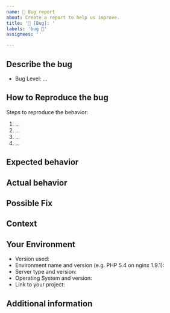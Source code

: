 ```yaml
---
name: 🐛 Bug report
about: Create a report to help us improve.
title: '🐛 [Bug]: '
labels: 'bug 🐛'
assignees: ''

---
```

<!---
  Provide a general summary of the issue in the Title above 
  Examples:
    - "🐛 [Bug]: Segmentation fault when ..."
    - "🐛 [Bug]: ..."
-->

## Describe the bug
<!---
  Description:
    **Bug Level**
      🔥 Critical :
        - If the program has corrupted the database
        - If the software no longer launches
      🚨 Major:
        - If the system is running but some requests do not work.
      ⚠️ Minor:
        - If there is not a system failure but a bad behavior.
  Required:
    Yes
-->
- Bug Level: ...

<!---
  Description:
    A clear and concise description of what the bug is.
  Required:
    Yes
-->


## How to Reproduce the bug
<!---
  Description:
    Provide the steps to reproduce the bug
  Required:
    Yes (if possible)
-->
Steps to reproduce the behavior:
1. ...
2. ...
3. ...
4. ...

## Expected behavior
<!---
  Description:
    Tell us what should happen
  Required:
    No
-->

## Actual behavior
<!---
  Description:
    Tell us what happens instead
  Required:
    No
-->

## Possible Fix
<!---
  Description:
    Not obligatory, but suggest a fix/reason for the bug.
  Required:
    No
-->

## Context
<!--- 
  Description:
    How has this bug affected you? What were you trying to accomplish ?
  Required:
    No
-->

## Your Environment
<!--- 
  Description:
    Include as many relevant details about the environment.
  Required:
    No, but highly recommended, if you want help quickly
-->
- Version used:
- Environment name and version (e.g. PHP 5.4 on nginx 1.9.1):
- Server type and version:
- Operating System and version:
- Link to your project:

## Additional information
<!--- 
  Description:
    Add any other information about the problem here.
  Required:
    No
-->
